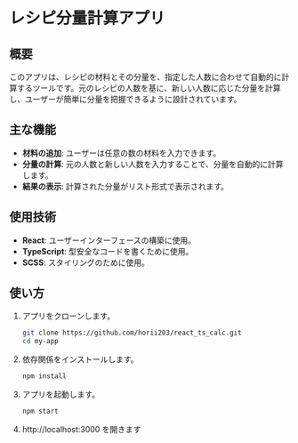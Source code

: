 # レシピ分量計算アプリ

## 概要

このアプリは、レシピの材料とその分量を、指定した人数に合わせて自動的に計算するツールです。元のレシピの人数を基に、新しい人数に応じた分量を計算し、ユーザーが簡単に分量を把握できるように設計されています。

## 主な機能

- **材料の追加**: ユーザーは任意の数の材料を入力できます。
- **分量の計算**: 元の人数と新しい人数を入力することで、分量を自動的に計算します。
- **結果の表示**: 計算された分量がリスト形式で表示されます。

## 使用技術

- **React**: ユーザーインターフェースの構築に使用。
- **TypeScript**: 型安全なコードを書くために使用。
- **SCSS**: スタイリングのために使用。

## 使い方

1. アプリをクローンします。

   ```bash
   git clone https://github.com/horii203/react_ts_calc.git
   cd my-app

   ```

2. 依存関係をインストールします。

   ```bash
   npm install

   ```

3. アプリを起動します。

   ```bash
   npm start

   ```

4. http://localhost:3000 を開きます
